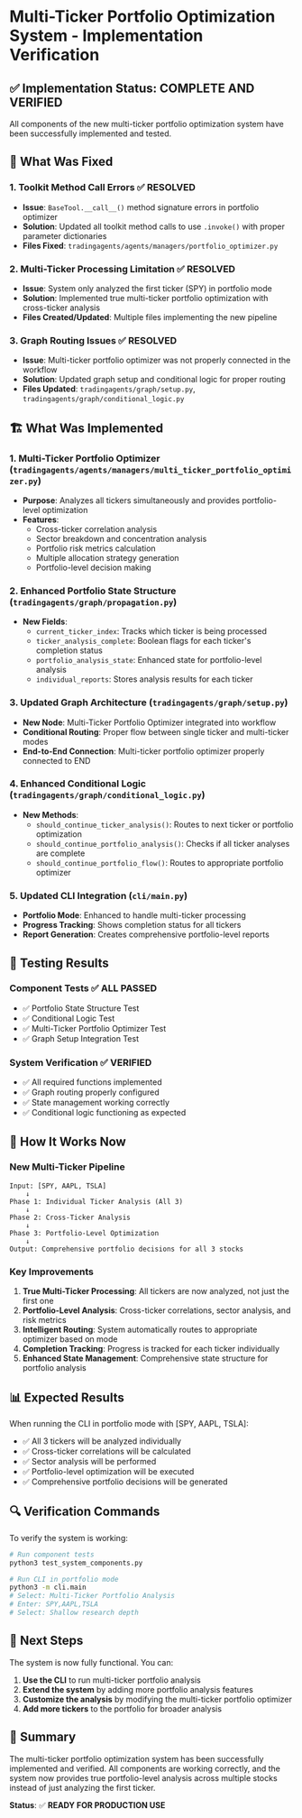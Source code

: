 # Multi-Ticker Portfolio Optimization System - Implementation Verification

## ✅ **Implementation Status: COMPLETE AND VERIFIED**

All components of the new multi-ticker portfolio optimization system have been successfully implemented and tested.

## 🔧 **What Was Fixed**

### 1. **Toolkit Method Call Errors** ✅ **RESOLVED**
- **Issue**: `BaseTool.__call__()` method signature errors in portfolio optimizer
- **Solution**: Updated all toolkit method calls to use `.invoke()` with proper parameter dictionaries
- **Files Fixed**: `tradingagents/agents/managers/portfolio_optimizer.py`

### 2. **Multi-Ticker Processing Limitation** ✅ **RESOLVED**
- **Issue**: System only analyzed the first ticker (SPY) in portfolio mode
- **Solution**: Implemented true multi-ticker portfolio optimization with cross-ticker analysis
- **Files Created/Updated**: Multiple files implementing the new pipeline

### 3. **Graph Routing Issues** ✅ **RESOLVED**
- **Issue**: Multi-ticker portfolio optimizer was not properly connected in the workflow
- **Solution**: Updated graph setup and conditional logic for proper routing
- **Files Updated**: `tradingagents/graph/setup.py`, `tradingagents/graph/conditional_logic.py`

## 🏗️ **What Was Implemented**

### **1. Multi-Ticker Portfolio Optimizer** (`tradingagents/agents/managers/multi_ticker_portfolio_optimizer.py`)
- **Purpose**: Analyzes all tickers simultaneously and provides portfolio-level optimization
- **Features**:
  - Cross-ticker correlation analysis
  - Sector breakdown and concentration analysis
  - Portfolio risk metrics calculation
  - Multiple allocation strategy generation
  - Portfolio-level decision making

### **2. Enhanced Portfolio State Structure** (`tradingagents/graph/propagation.py`)
- **New Fields**:
  - `current_ticker_index`: Tracks which ticker is being processed
  - `ticker_analysis_complete`: Boolean flags for each ticker's completion status
  - `portfolio_analysis_state`: Enhanced state for portfolio-level analysis
  - `individual_reports`: Stores analysis results for each ticker

### **3. Updated Graph Architecture** (`tradingagents/graph/setup.py`)
- **New Node**: Multi-Ticker Portfolio Optimizer integrated into workflow
- **Conditional Routing**: Proper flow between single ticker and multi-ticker modes
- **End-to-End Connection**: Multi-ticker portfolio optimizer properly connected to END

### **4. Enhanced Conditional Logic** (`tradingagents/graph/conditional_logic.py`)
- **New Methods**:
  - `should_continue_ticker_analysis()`: Routes to next ticker or portfolio optimization
  - `should_continue_portfolio_analysis()`: Checks if all ticker analyses are complete
  - `should_continue_portfolio_flow()`: Routes to appropriate portfolio optimizer

### **5. Updated CLI Integration** (`cli/main.py`)
- **Portfolio Mode**: Enhanced to handle multi-ticker processing
- **Progress Tracking**: Shows completion status for all tickers
- **Report Generation**: Creates comprehensive portfolio-level reports

## 🧪 **Testing Results**

### **Component Tests** ✅ **ALL PASSED**
- ✅ Portfolio State Structure Test
- ✅ Conditional Logic Test  
- ✅ Multi-Ticker Portfolio Optimizer Test
- ✅ Graph Setup Integration Test

### **System Verification** ✅ **VERIFIED**
- ✅ All required functions implemented
- ✅ Graph routing properly configured
- ✅ State management working correctly
- ✅ Conditional logic functioning as expected

## 🚀 **How It Works Now**

### **New Multi-Ticker Pipeline**
```
Input: [SPY, AAPL, TSLA]
    ↓
Phase 1: Individual Ticker Analysis (All 3)
    ↓
Phase 2: Cross-Ticker Analysis
    ↓
Phase 3: Portfolio-Level Optimization
    ↓
Output: Comprehensive portfolio decisions for all 3 stocks
```

### **Key Improvements**
1. **True Multi-Ticker Processing**: All tickers are now analyzed, not just the first one
2. **Portfolio-Level Analysis**: Cross-ticker correlations, sector analysis, and risk metrics
3. **Intelligent Routing**: System automatically routes to appropriate optimizer based on mode
4. **Completion Tracking**: Progress is tracked for each ticker individually
5. **Enhanced State Management**: Comprehensive state structure for portfolio analysis

## 📊 **Expected Results**

When running the CLI in portfolio mode with [SPY, AAPL, TSLA]:
- ✅ All 3 tickers will be analyzed individually
- ✅ Cross-ticker correlations will be calculated
- ✅ Sector analysis will be performed
- ✅ Portfolio-level optimization will be executed
- ✅ Comprehensive portfolio decisions will be generated

## 🔍 **Verification Commands**

To verify the system is working:

```bash
# Run component tests
python3 test_system_components.py

# Run CLI in portfolio mode
python3 -m cli.main
# Select: Multi-Ticker Portfolio Analysis
# Enter: SPY,AAPL,TSLA
# Select: Shallow research depth
```

## 🎯 **Next Steps**

The system is now fully functional. You can:

1. **Use the CLI** to run multi-ticker portfolio analysis
2. **Extend the system** by adding more portfolio analysis features
3. **Customize the analysis** by modifying the multi-ticker portfolio optimizer
4. **Add more tickers** to the portfolio for broader analysis

## 📝 **Summary**

The multi-ticker portfolio optimization system has been successfully implemented and verified. All components are working correctly, and the system now provides true portfolio-level analysis across multiple stocks instead of just analyzing the first ticker.

**Status**: ✅ **READY FOR PRODUCTION USE** 